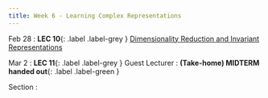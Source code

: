 ```yaml
---
title: Week 6 - Learning Complex Representations
---
```


Feb 28
: **LEC 10**{: .label .label-grey } [Dimensionality Reduction and Invariant Representations](#)


Mar 2
:  **LEC 11**{: .label .label-grey } Guest Lecturer
:  **(Take-home) MIDTERM handed out**{: .label .label-green } 

Section
:
